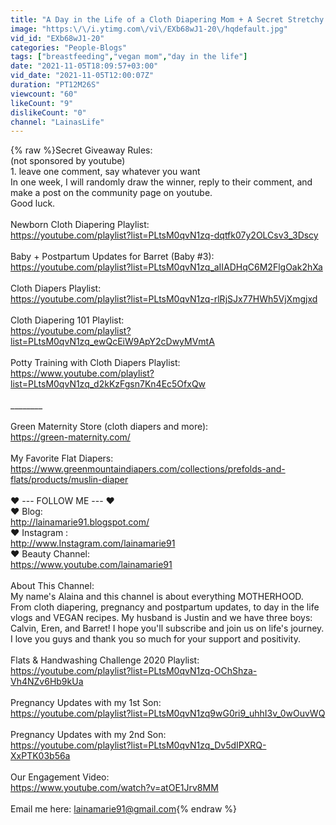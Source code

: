 ```yaml
---
title: "A Day in the Life of a Cloth Diapering Mom + A Secret Stretchy Flat 😉"
image: "https:\/\/i.ytimg.com\/vi\/EXb68wJ1-20\/hqdefault.jpg"
vid_id: "EXb68wJ1-20"
categories: "People-Blogs"
tags: ["breastfeeding","vegan mom","day in the life"]
date: "2021-11-05T18:09:57+03:00"
vid_date: "2021-11-05T12:00:07Z"
duration: "PT12M26S"
viewcount: "60"
likeCount: "9"
dislikeCount: "0"
channel: "LainasLife"
---
```

{% raw %}Secret Giveaway Rules:<br />(not sponsored by youtube)<br />1. leave one comment, say whatever you want<br />In one week, I will randomly draw the winner, reply to their comment, and make a post on the community page on youtube.<br />Good luck. <br /><br />Newborn Cloth Diapering Playlist:<br /><a rel="nofollow" target="blank" href="https://youtube.com/playlist?list=PLtsM0qvN1zq-dqtfk07y2OLCsv3_3Dscy">https://youtube.com/playlist?list=PLtsM0qvN1zq-dqtfk07y2OLCsv3_3Dscy</a><br /><br />Baby + Postpartum Updates for Barret (Baby #3):<br /><a rel="nofollow" target="blank" href="https://youtube.com/playlist?list=PLtsM0qvN1zq_aIIADHqC6M2FlgOak2hXa">https://youtube.com/playlist?list=PLtsM0qvN1zq_aIIADHqC6M2FlgOak2hXa</a><br /><br />Cloth Diapers Playlist:<br /><a rel="nofollow" target="blank" href="https://youtube.com/playlist?list=PLtsM0qvN1zq-rlRjSJx77HWh5VjXmgjxd">https://youtube.com/playlist?list=PLtsM0qvN1zq-rlRjSJx77HWh5VjXmgjxd</a><br /><br />Cloth Diapering 101 Playlist:<br /><a rel="nofollow" target="blank" href="https://youtube.com/playlist?list=PLtsM0qvN1zq_ewQcEiW9ApY2cDwyMVmtA">https://youtube.com/playlist?list=PLtsM0qvN1zq_ewQcEiW9ApY2cDwyMVmtA</a><br /><br />Potty Training with Cloth Diapers Playlist:<br /><a rel="nofollow" target="blank" href="https://www.youtube.com/playlist?list=PLtsM0qvN1zq_d2kKzFgsn7Kn4Ec5OfxQw">https://www.youtube.com/playlist?list=PLtsM0qvN1zq_d2kKzFgsn7Kn4Ec5OfxQw</a><br /><br />________<br /><br />Green Maternity Store (cloth diapers and more):<br /><a rel="nofollow" target="blank" href="https://green-maternity.com/">https://green-maternity.com/</a><br /><br />My Favorite Flat Diapers: <a rel="nofollow" target="blank" href="https://www.greenmountaindiapers.com/collections/prefolds-and-flats/products/muslin-diaper">https://www.greenmountaindiapers.com/collections/prefolds-and-flats/products/muslin-diaper</a><br /><br />♥ --- FOLLOW ME --- ♥<br />♥ Blog:<br /><a rel="nofollow" target="blank" href="http://lainamarie91.blogspot.com/">http://lainamarie91.blogspot.com/</a><br />♥ Instagram :<br /><a rel="nofollow" target="blank" href="http://www.Instagram.com/lainamarie91">http://www.Instagram.com/lainamarie91</a><br /> ♥ Beauty Channel:<br /><a rel="nofollow" target="blank" href="https://www.youtube.com/lainamarie91">https://www.youtube.com/lainamarie91</a><br /><br />About This Channel:<br />My name's Alaina and this channel is about everything MOTHERHOOD. From cloth diapering, pregnancy and postpartum updates, to day in the life vlogs and VEGAN recipes. My husband is Justin and we have three boys: Calvin, Eren, and Barret! I hope you'll subscribe and join us on life's journey. I love you guys and thank you so much for your support and positivity. <br /><br />Flats &amp; Handwashing Challenge 2020 Playlist:<br /><a rel="nofollow" target="blank" href="https://youtube.com/playlist?list=PLtsM0qvN1zq-OChShza-Vh4NZv6Hb9kUa">https://youtube.com/playlist?list=PLtsM0qvN1zq-OChShza-Vh4NZv6Hb9kUa</a><br /><br />Pregnancy Updates with my 1st Son:<br /><a rel="nofollow" target="blank" href="https://youtube.com/playlist?list=PLtsM0qvN1zq9wG0ri9_uhhI3v_0wOuvWQ">https://youtube.com/playlist?list=PLtsM0qvN1zq9wG0ri9_uhhI3v_0wOuvWQ</a><br /><br />Pregnancy Updates with my 2nd Son:<br /><a rel="nofollow" target="blank" href="https://youtube.com/playlist?list=PLtsM0qvN1zq_Dv5dIPXRQ-XxPTK03b56a">https://youtube.com/playlist?list=PLtsM0qvN1zq_Dv5dIPXRQ-XxPTK03b56a</a><br /><br />Our Engagement Video:<br /><a rel="nofollow" target="blank" href="https://www.youtube.com/watch?v=atOE1Jrv8MM">https://www.youtube.com/watch?v=atOE1Jrv8MM</a><br /><br />Email me here: lainamarie91@gmail.com{% endraw %}

